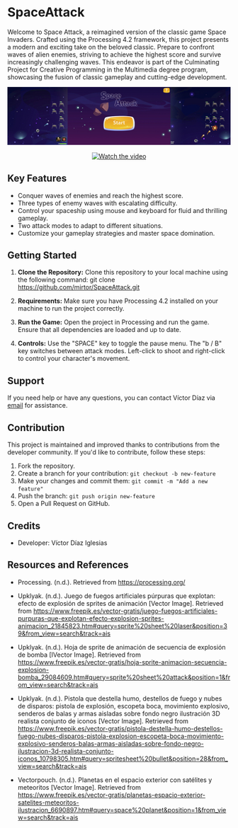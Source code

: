 # SpaceAttack
Welcome to Space Attack, a reimagined version of the classic game Space Invaders. Crafted using the Processing 4.2 framework, this project presents a modern and exciting take on the beloved classic. Prepare to confront waves of alien enemies, striving to achieve the highest score and survive increasingly challenging waves. This endeavor is part of the Culminating Project for Creative Programming in the Multimedia degree program, showcasing the fusion of classic gameplay and cutting-edge development.

![SpaceAttack screenshot](SpaceAttack.jpg)

<p align="center">
  <a href="[https://youtu.be/zjG6bR8pOb0](https://youtu.be/zjG6bR8pOb0](https://www.youtube.com/watch?v=zjG6bR8pOb0)">
    <img src="[https://www.youtube.com/s/desktop/55882dc1/img/favicon_144x144.png](https://www.youtube.com/s/desktop/55882dc1/img/favicon_96x96.png)" alt="Watch the video">
  </a>
</p>



## Key Features

- Conquer waves of enemies and reach the highest score.
- Three types of enemy waves with escalating difficulty.
- Control your spaceship using mouse and keyboard for fluid and thrilling gameplay.
- Two attack modes to adapt to different situations.
- Customize your gameplay strategies and master space domination.

## Getting Started

1. **Clone the Repository:** Clone this repository to your local machine using the following command:
  git clone https://github.com/mirtor/SpaceAttack.git


2. **Requirements:** Make sure you have Processing 4.2 installed on your machine to run the project correctly.

3. **Run the Game:** Open the project in Processing and run the game. Ensure that all dependencies are loaded and up to date.

4. **Controls:** Use the "SPACE" key to toggle the pause menu. The "b / B" key switches between attack modes. Left-click to shoot and right-click to control your character's movement.

## Support

If you need help or have any questions, you can contact Víctor Díaz via [email](mailto:victor.diaz.iglesias@gmail.com) for assistance.

## Contribution

This project is maintained and improved thanks to contributions from the developer community. If you'd like to contribute, follow these steps:

1. Fork the repository.
2. Create a branch for your contribution: `git checkout -b new-feature`
3. Make your changes and commit them: `git commit -m "Add a new feature"`
4. Push the branch: `git push origin new-feature`
5. Open a Pull Request on GitHub.

## Credits

- Developer: Víctor Díaz Iglesias

## Resources and References

- Processing. (n.d.). Retrieved from https://processing.org/
  
- Upklyak. (n.d.). Juego de fuegos artificiales púrpuras que explotan: efecto de explosión de sprites de animación [Vector Image]. Retrieved from https://www.freepik.es/vector-gratis/juego-fuegos-artificiales-purpuras-que-explotan-efecto-explosion-sprites-animacion_21845823.htm#query=sprite%20sheet%20laser&position=39&from_view=search&track=ais
  
- Upklyak. (n.d.). Hoja de sprite de animación de secuencia de explosión de bomba [IVector Image]. Retrieved from https://www.freepik.es/vector-gratis/hoja-sprite-animacion-secuencia-explosion-bomba_29084609.htm#query=sprite%20sheet%20attack&position=1&from_view=search&track=ais

- Upklyak. (n.d.). Pistola que destella humo, destellos de fuego y nubes de disparos: pistola de explosión, escopeta boca, movimiento explosivo, senderos de balas y armas aisladas sobre fondo negro ilustración 3D realista conjunto de iconos [Vector Image]. Retrieved from https://www.freepik.es/vector-gratis/pistola-destella-humo-destellos-fuego-nubes-disparos-pistola-explosion-escopeta-boca-movimiento-explosivo-senderos-balas-armas-aisladas-sobre-fondo-negro-ilustracion-3d-realista-conjunto-iconos_10798305.htm#query=spritesheet%20bullet&position=28&from_view=search&track=ais

- Vectorpouch. (n.d.). Planetas en el espacio exterior con satélites y meteoritos [Vector Image]. Retrieved from https://www.freepik.es/vector-gratis/planetas-espacio-exterior-satelites-meteoritos-ilustracion_6690897.htm#query=space%20planet&position=1&from_view=search&track=ais

